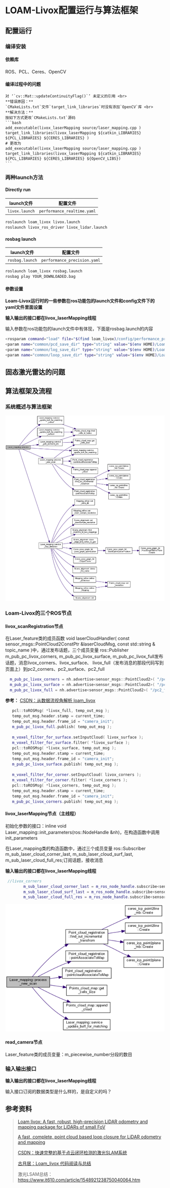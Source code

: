 # LOAM-Livox配置运行与算法框架

## 配置运行

### 编译安装

#### 依赖库

ROS、PCL、Ceres、OpenCV

#### 编译过程中的问题

````{error}
对 ‘`cv::Mat::updateContinuityFlag()`’ 未定义的引用 <br>
**错误原因：**
`CMakeLists.txt`文件`target_link_libraries`时没有添加`OpenCV`库 <br>
**解决方法：**
按如下方式更改`CMakeLists.txt`源码
```bash
add_executable(livox_laserMapping source/laser_mapping.cpp )
target_link_libraries(livox_laserMapping ${catkin_LIBRARIES} ${PCL_LIBRARIES} ${CERES_LIBRARIES} )
# 更改为
add_executable(livox_laserMapping source/laser_mapping.cpp )
target_link_libraries(livox_laserMapping ${catkin_LIBRARIES} ${PCL_LIBRARIES} ${CERES_LIBRARIES} ${OpenCV_LIBS})
```
````

### 两种launch方法

#### Directly run

|   launch文件   |          配置文件           |
| :------------: | :-------------------------: |
| `livox.launch` | `performance_realtime.yaml` |

```bash
roslaunch loam_livox livox.launch
roslaunch livox_ros_driver livox_lidar.launch
```

#### rosbag launch

|   launch文件    |           配置文件           |
| :-------------: | :--------------------------: |
| `rosbag.launch` | `performance_precision.yaml` |

```bash
roslaunch loam_livox rosbag.launch
rosbag play YOUR_DOWNLOADED.bag
```

#### 参数设置

**Loam-Livox运行时的一些参数在ros功能包的launch文件和config文件下的yaml文件里面设置**

**输入输出的接口都在livox_laserMapping线程**

输入参数在ros功能包的launch文件中有体现，下面是rosbag.launch的内容

```bash
<rosparam command="load" file="$(find loam_livox)/config/performance_precision.yaml" />
<param name="common/pcd_save_dir" type="string" value="$(env HOME)/Loam_livox" />
<param name="common/log_save_dir" type="string" value="$(env HOME)/Loam_livox" />
<param name="common/loop_save_dir" type="string" value="$(env HOME)/Loam_livox" />
```

## 固态激光雷达的问题

## 算法框架及流程

### 系统概述与算法框架

![image-20221007105732326](assets/image-20221007105732326.png)



### Loam-Livox的三个ROS节点

#### livox_scanRegistration节点

在Laser_feature类的成员函数 void laserCloudHandler( const sensor_msgs::PointCloud2ConstPtr &laserCloudMsg, const std::string & topic_name )中，通过发布话题，三个成员变量 ros::Publisher  m_pub_pc_livox_corners, m_pub_pc_livox_surface, m_pub_pc_livox_full发布话题，消息livox_corners、livox_surface、 livox_full（发布消息的那段代码写到页面上）到pc2_corners、pc2_surface、pc2_full

```c++
  m_pub_pc_livox_corners = nh.advertise<sensor_msgs::PointCloud2>( "/pc2_corners", 10000 );
  m_pub_pc_livox_surface = nh.advertise<sensor_msgs::PointCloud2>( "/pc2_surface", 10000 );
  m_pub_pc_livox_full = nh.advertise<sensor_msgs::PointCloud2>( "/pc2_full", 10000 );
```

**参考：** [CSDN：从数据流视角解析 loam_livox](https://blog.csdn.net/weixin_40331125/article/details/106108568)

```C++
   pcl::toROSMsg( *livox_full, temp_out_msg );
   temp_out_msg.header.stamp = current_time;
   temp_out_msg.header.frame_id = "camera_init";
   m_pub_pc_livox_full.publish( temp_out_msg );

   m_voxel_filter_for_surface.setInputCloud( livox_surface );
   m_voxel_filter_for_surface.filter( *livox_surface );
   pcl::toROSMsg( *livox_surface, temp_out_msg );
   temp_out_msg.header.stamp = current_time;
   temp_out_msg.header.frame_id = "camera_init";
   m_pub_pc_livox_surface.publish( temp_out_msg );

   m_voxel_filter_for_corner.setInputCloud( livox_corners );
   m_voxel_filter_for_corner.filter( *livox_corners );
   pcl::toROSMsg( *livox_corners, temp_out_msg );
   temp_out_msg.header.stamp = current_time;
   temp_out_msg.header.frame_id = "camera_init";
   m_pub_pc_livox_corners.publish( temp_out_msg );
```



#### livox_laserMapping节点（主线程）

初始化参数的接口：inline void Laser_mapping::init_parameters(ros::NodeHandle &nh)，在构造函数中调用init_parameters

在Laser_mapping类的构造函数中，通过三个成员变量 ros::Subscriber m_sub_laser_cloud_corner_last, m_sub_laser_cloud_surf_last, m_sub_laser_cloud_full_res;订阅话题，接收消息

**输入输出的接口都在livox_laserMapping线程**

```c++
 //livox_corners
        m_sub_laser_cloud_corner_last = m_ros_node_handle.subscribe<sensor_msgs::PointCloud2>( "/pc2_corners", 10000, &Laser_mapping::laserCloudCornerLastHandler, this );
        m_sub_laser_cloud_surf_last = m_ros_node_handle.subscribe<sensor_msgs::PointCloud2>( "/pc2_surface", 10000, &Laser_mapping::laserCloudSurfLastHandler, this );
        m_sub_laser_cloud_full_res = m_ros_node_handle.subscribe<sensor_msgs::PointCloud2>( "/pc2_full", 10000, &Laser_mapping::laserCloudFullResHandler, this );
```

![image-20221007105321850](assets/image-20221007105321850.png)

#### read_camera节点

Laser_feature类的成员变量：m_piecewise_number分段的数目

### 输入输出接口

**输入输出的接口都在livox_laserMapping线程**

输入接口订阅的数据类型是什么样的，是自定义的吗？

## 参考资料

> [Loam livox: A fast, robust, high-precision LiDAR odometry and mapping package for LiDARs of small FoV](./papers/Loam-Livox.pdf)
>
> [A fast, complete, point cloud based loop closure for LiDAR odometry and mapping](./papers/Loam-Livox-LoopClosure.pdf)
>
> [CSDN：快速完整的基于点云闭环检测的激光SLAM系统](https://blog.csdn.net/qq_40114620/article/details/116241075)
>
> [古月居：Loam_livox 代码阅读与总结](https://guyuehome.com/39830)
>
> 激光LSAM总结：https://www.it610.com/article/1548921238750040064.htm

